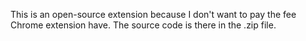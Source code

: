 This is an open-source extension because I don't want to pay the fee Chrome extension have. The source code is there in the .zip file. 

